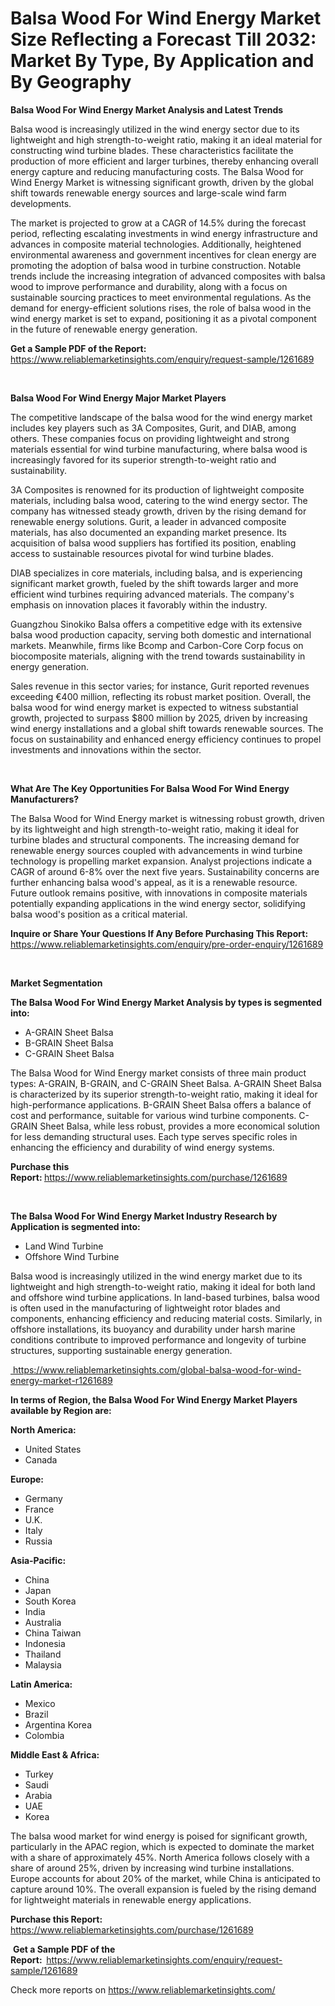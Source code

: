 <p><h1>Balsa Wood For Wind Energy Market Size Reflecting a Forecast Till 2032: Market By Type, By Application and By Geography</h1></p><p><strong>Balsa Wood For Wind Energy Market Analysis and Latest Trends</strong></p>
<p><p>Balsa wood is increasingly utilized in the wind energy sector due to its lightweight and high strength-to-weight ratio, making it an ideal material for constructing wind turbine blades. These characteristics facilitate the production of more efficient and larger turbines, thereby enhancing overall energy capture and reducing manufacturing costs. The Balsa Wood for Wind Energy Market is witnessing significant growth, driven by the global shift towards renewable energy sources and large-scale wind farm developments.</p><p>The market is projected to grow at a CAGR of 14.5% during the forecast period, reflecting escalating investments in wind energy infrastructure and advances in composite material technologies. Additionally, heightened environmental awareness and government incentives for clean energy are promoting the adoption of balsa wood in turbine construction. Notable trends include the increasing integration of advanced composites with balsa wood to improve performance and durability, along with a focus on sustainable sourcing practices to meet environmental regulations. As the demand for energy-efficient solutions rises, the role of balsa wood in the wind energy market is set to expand, positioning it as a pivotal component in the future of renewable energy generation.</p></p>
<p><strong>Get a Sample PDF of the Report:&nbsp;</strong> <a href="https://www.reliablemarketinsights.com/enquiry/request-sample/1261689?utm_campaign=3290&utm_medium=2&utm_source=Github&utm_content=ia&utm_term=03042025&utm_id=balsa-wood-for-wind-energy">https://www.reliablemarketinsights.com/enquiry/request-sample/1261689</a></p>
<p>&nbsp;</p>
<p><strong>Balsa Wood For Wind Energy Major Market Players</strong></p>
<p><p>The competitive landscape of the balsa wood for the wind energy market includes key players such as 3A Composites, Gurit, and DIAB, among others. These companies focus on providing lightweight and strong materials essential for wind turbine manufacturing, where balsa wood is increasingly favored for its superior strength-to-weight ratio and sustainability.</p><p>3A Composites is renowned for its production of lightweight composite materials, including balsa wood, catering to the wind energy sector. The company has witnessed steady growth, driven by the rising demand for renewable energy solutions. Gurit, a leader in advanced composite materials, has also documented an expanding market presence. Its acquisition of balsa wood suppliers has fortified its position, enabling access to sustainable resources pivotal for wind turbine blades.</p><p>DIAB specializes in core materials, including balsa, and is experiencing significant market growth, fueled by the shift towards larger and more efficient wind turbines requiring advanced materials. The company's emphasis on innovation places it favorably within the industry.</p><p>Guangzhou Sinokiko Balsa offers a competitive edge with its extensive balsa wood production capacity, serving both domestic and international markets. Meanwhile, firms like Bcomp and Carbon-Core Corp focus on biocomposite materials, aligning with the trend towards sustainability in energy generation.</p><p>Sales revenue in this sector varies; for instance, Gurit reported revenues exceeding €400 million, reflecting its robust market position. Overall, the balsa wood for wind energy market is expected to witness substantial growth, projected to surpass $800 million by 2025, driven by increasing wind energy installations and a global shift towards renewable sources. The focus on sustainability and enhanced energy efficiency continues to propel investments and innovations within the sector.</p></p>
<p>&nbsp;</p>
<p><strong>What Are The Key Opportunities For Balsa Wood For Wind Energy Manufacturers?</strong></p>
<p><p>The Balsa Wood for Wind Energy market is witnessing robust growth, driven by its lightweight and high strength-to-weight ratio, making it ideal for turbine blades and structural components. The increasing demand for renewable energy sources coupled with advancements in wind turbine technology is propelling market expansion. Analyst projections indicate a CAGR of around 6-8% over the next five years. Sustainability concerns are further enhancing balsa wood's appeal, as it is a renewable resource. Future outlook remains positive, with innovations in composite materials potentially expanding applications in the wind energy sector, solidifying balsa wood's position as a critical material.</p></p>
<p><strong>Inquire or Share Your Questions If Any Before Purchasing This Report:</strong> <a href="https://www.reliablemarketinsights.com/enquiry/pre-order-enquiry/1261689?utm_campaign=3290&utm_medium=2&utm_source=Github&utm_content=ia&utm_term=03042025&utm_id=balsa-wood-for-wind-energy">https://www.reliablemarketinsights.com/enquiry/pre-order-enquiry/1261689</a></p>
<p>&nbsp;</p>
<p><strong>Market Segmentation</strong></p>
<p><strong>The Balsa Wood For Wind Energy Market Analysis by types is segmented into:</strong></p>
<p><ul><li>A-GRAIN Sheet Balsa</li><li>B-GRAIN Sheet Balsa</li><li>C-GRAIN Sheet Balsa</li></ul></p>
<p><p>The Balsa Wood for Wind Energy market consists of three main product types: A-GRAIN, B-GRAIN, and C-GRAIN Sheet Balsa. A-GRAIN Sheet Balsa is characterized by its superior strength-to-weight ratio, making it ideal for high-performance applications. B-GRAIN Sheet Balsa offers a balance of cost and performance, suitable for various wind turbine components. C-GRAIN Sheet Balsa, while less robust, provides a more economical solution for less demanding structural uses. Each type serves specific roles in enhancing the efficiency and durability of wind energy systems.</p></p>
<p><strong>Purchase this Report:&nbsp;</strong><a href="https://www.reliablemarketinsights.com/purchase/1261689?utm_campaign=3290&utm_medium=2&utm_source=Github&utm_content=ia&utm_term=03042025&utm_id=balsa-wood-for-wind-energy">https://www.reliablemarketinsights.com/purchase/1261689</a></p>
<p>&nbsp;</p>
<p><strong>The Balsa Wood For Wind Energy Market Industry Research by Application is segmented into:</strong></p>
<p><ul><li>Land Wind Turbine</li><li>Offshore Wind Turbine</li></ul></p>
<p><p>Balsa wood is increasingly utilized in the wind energy market due to its lightweight and high strength-to-weight ratio, making it ideal for both land and offshore wind turbine applications. In land-based turbines, balsa wood is often used in the manufacturing of lightweight rotor blades and components, enhancing efficiency and reducing material costs. Similarly, in offshore installations, its buoyancy and durability under harsh marine conditions contribute to improved performance and longevity of turbine structures, supporting sustainable energy generation.</p></p>
<p><a href="https://www.reliablemarketinsights.com/global-balsa-wood-for-wind-energy-market-r1261689?utm_campaign=3290&utm_medium=2&utm_source=Github&utm_content=ia&utm_term=03042025&utm_id=balsa-wood-for-wind-energy">&nbsp;https://www.reliablemarketinsights.com/global-balsa-wood-for-wind-energy-market-r1261689</a></p>
<p><strong>In terms of Region, the Balsa Wood For Wind Energy Market Players available by Region are:</strong></p>
<p>
    <p> <strong> North America: </strong>
        <ul>
            <li>United States</li>
            <li>Canada</li>
        </ul>
        </p> 
    <p> <strong> Europe: </strong>
        <ul>
            <li>Germany</li>
            <li>France</li>
            <li>U.K.</li>
            <li>Italy</li>
            <li>Russia</li>
        </ul>
        </p> 
    <p> <strong> Asia-Pacific: </strong>
        <ul>
            <li>China</li>
            <li>Japan</li>
            <li>South Korea</li>
            <li>India</li>
            <li>Australia</li>
            <li>China Taiwan</li>
            <li>Indonesia</li>
            <li>Thailand</li>
            <li>Malaysia</li>
        </ul>
        </p> 
    <p> <strong> Latin America: </strong>
        <ul>
            <li>Mexico</li>
            <li>Brazil</li>
            <li>Argentina Korea</li>
            <li>Colombia</li>
        </ul>
        </p> 
    <p> <strong> Middle East & Africa: </strong>
        <ul>
            <li>Turkey</li>
            <li>Saudi</li>
            <li>Arabia</li>
            <li>UAE</li>
            <li>Korea</li>
        </ul>
    </p>
    </p>
<p><p>The balsa wood market for wind energy is poised for significant growth, particularly in the APAC region, which is expected to dominate the market with a share of approximately 45%. North America follows closely with a share of around 25%, driven by increasing wind turbine installations. Europe accounts for about 20% of the market, while China is anticipated to capture around 10%. The overall expansion is fueled by the rising demand for lightweight materials in renewable energy applications.</p></p>
<p><strong>Purchase this Report: </strong><a href="https://www.reliablemarketinsights.com/purchase/1261689?utm_campaign=3290&utm_medium=2&utm_source=Github&utm_content=ia&utm_term=03042025&utm_id=balsa-wood-for-wind-energy">https://www.reliablemarketinsights.com/purchase/1261689</a></p>
<p>&nbsp;<strong>Get a Sample PDF of the Report:&nbsp;&nbsp;</strong><a href="https://www.reliablemarketinsights.com/enquiry/request-sample/1261689?utm_campaign=3290&utm_medium=2&utm_source=Github&utm_content=ia&utm_term=03042025&utm_id=balsa-wood-for-wind-energy">https://www.reliablemarketinsights.com/enquiry/request-sample/1261689</a></p>
<p><strong></strong></p>
<p>Check more reports on <a href="https://www.reliablemarketinsights.com/?utm_campaign=3290&utm_medium=2&utm_source=Github&utm_content=ia&utm_term=03042025&utm_id=balsa-wood-for-wind-energy">https://www.reliablemarketinsights.com/</a></p>